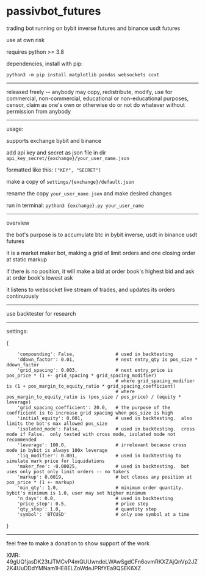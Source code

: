 # passivbot_futures
trading bot running on bybit inverse futures and binance usdt futures

use at own risk


requires python >= 3.8


dependencies, install with pip:


`python3 -m pip install matplotlib pandas websockets ccxt`


------------------------------------------------------------------

released freely -- anybody may copy, redistribute, modify, use for commercial, non-commercial, educational or non-educational purposes, censor, claim as one's own or otherwise do or not do whatever without permission from anybody

------------------------------------------------------------------

usage:

supports exchange bybit and binance

add api key and secret as json file in dir `api_key_secret/{exchange}/your_user_name.json`


formatted like this: `["KEY", "SECRET"]`


make a copy of `settings/{exchange}/default.json`

rename the copy `your_user_name.json` and make desired changes

run in terminal: `python3 {exchange}.py your_user_name`

------------------------------------------------------------------
overview

the bot's purpose is to accumulate btc in bybit inverse, usdt in binance usdt futures

it is a market maker bot, making a grid of limit orders and one closing order at static markup

if there is no position, it will make a bid at order book's highest bid and ask at order book's lowest ask

it listens to websocket live stream of trades, and updates its orders continuously

------------------------------------------------------------------

use backtester for research

------------------------------------------------------------------

settings:


{

        'compounding': False,               # used in backtesting
        'ddown_factor': 0.01,               # next entry_qty is pos_size * ddown_factor
        'grid_spacing': 0.003,              # next entry_price is pos_price * (1 +- grid_spacing * grid_spacing_modifier)
                                            # where grid_spacing_modifier is (1 + pos_margin_to_equity_ratio * grid_spacing_coefficient)
                                            # where pos_margin_to_equity_ratio is (pos_size / pos_price) / (equity * leverage)
        'grid_spacing_coefficient': 20.0,   # the purpose of the coefficient is to increase grid spacing when pos_size is high
        'initial_equity': 0.001,            # used in backtesting.  also limits the bot's max allowed pos_size
        'isolated_mode': False,             # used in backtesting.  cross mode if False.  only tested with cross mode, isolated mode not recommended
        'leverage': 100.0,                  # irrelevant because cross mode in bybit is always 100x leverage
        'liq_modifier': 0.001,              # used in backtesting to simulate mark price for liquidations
        'maker_fee': -0.00025,              # used in backtesting.  bot uses only post_only limit orders -- no takers
        'markup': 0.0019,                   # bot closes any position at pos_price * (1 +- markup)
        'min_qty': 1.0,                     # minimum order quantity.  bybit's minimum is 1.0, user may set higher minimum
        'n_days': 0.0,                      # used in backtesting
        'price_step': 0.5,                  # price step
        'qty_step': 1.0,                    # quantity step
        'symbol': 'BTCUSD'                  # only one symbol at a time

}


------------------------------------------------------------------

feel free to make a donation to show support of the work

XMR: 49gUQ1jasDK23tJTMCvP4mQUUwndeLWAwSgdCFn6ovmRKXZAjQnVp2JZ2K4UuDDdYMNam1HE8ELZoWdeJPRfYEa9QSEK6XZ
